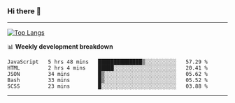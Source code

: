 ### Hi there 👋

-------
[![Top Langs](https://github-readme-stats.vercel.app/api/top-langs/?username=ashish-r)](https://github.com/anuraghazra/github-readme-stats)

📊 **Weekly development breakdown**
<!--START_SECTION:waka-->
```text
JavaScript   5 hrs 48 mins   ██████████████▒░░░░░░░░░░   57.29 % 
HTML         2 hrs 4 mins    █████░░░░░░░░░░░░░░░░░░░░   20.41 % 
JSON         34 mins         █▒░░░░░░░░░░░░░░░░░░░░░░░   05.62 % 
Bash         33 mins         █▒░░░░░░░░░░░░░░░░░░░░░░░   05.52 % 
SCSS         23 mins         █░░░░░░░░░░░░░░░░░░░░░░░░   03.88 % 
```
<!--END_SECTION:waka-->
-------

<!--
**ashish-r/ashish-r** is a ✨ _special_ ✨ repository because its `README.md` (this file) appears on your GitHub profile.

Here are some ideas to get you started:

- 🔭 I’m currently working on ...
- 🌱 I’m currently learning ...
- 👯 I’m looking to collaborate on ...
- 🤔 I’m looking for help with ...
- 💬 Ask me about ...
- 📫 How to reach me: ...
- 😄 Pronouns: ...
- ⚡ Fun fact: ...
-->
